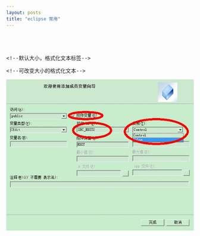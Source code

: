 ```yaml
---
layout: posts
title: "eclipse 常用"
---
```

<!--参考网页：do-while-0.html-->
# <font size="6"></font><!--文章标题，黑色、6大小-->
# <font color="blue" size="5"></font><!--一级小节，蓝色、5大小-->
# <font color="blue" size="4"></font><!--二级小节，蓝色、4大小-->
<pre class="prettyprint linenums"><!--代码标签-->
</pre>
<xmp class="my_xmp_class"><!--默认大小，格式化文本标签-->
</xmp>
<xmp style="white-space: pre-wrap; word-wrap: break-word; font-size: 14px;"><!--可改变大小的格式化文本-->
</xmp>
![向导](/images/DDXDDV/向导.jpg)<br><!--图片，绝对地址-->